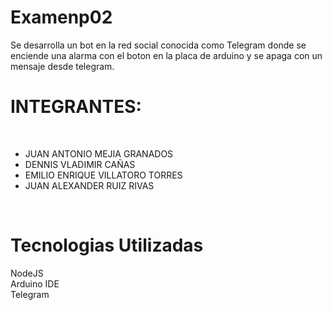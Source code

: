 # Examenp02
Se desarrolla un bot en la red social conocida como Telegram donde se enciende una alarma con el boton en la placa de arduino y se apaga con un mensaje desde telegram.

# INTEGRANTES:
<BR>
<UL>
<LI>JUAN ANTONIO MEJIA GRANADOS</LI>
<LI>DENNIS VLADIMIR CAÑAS</LI>
<LI>EMILIO ENRIQUE VILLATORO TORRES</LI>
<LI>JUAN ALEXANDER RUIZ RIVAS</LI>
</UL>
<br>

# Tecnologias Utilizadas
NodeJS<br>  Arduino IDE<br> Telegram<br>
